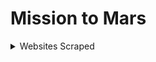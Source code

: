 # Mission to Mars

<details>
  <summary>Websites Scraped</summary>

    * Nasa Science - Mars Exploration Program
    For the space news headline and title text
    [https://mars.nasa.gov/news/](https://mars.nasa.gov/news/)

    * NASA Jet Propulsion Laboratory  -
    For the featured image section 
    [https://www.jpl.nasa.gov/spaceimages/?search=&category=Mars](https://www.jpl.nasa.gov/spaceimages/?search=&category=Mars)
</details>